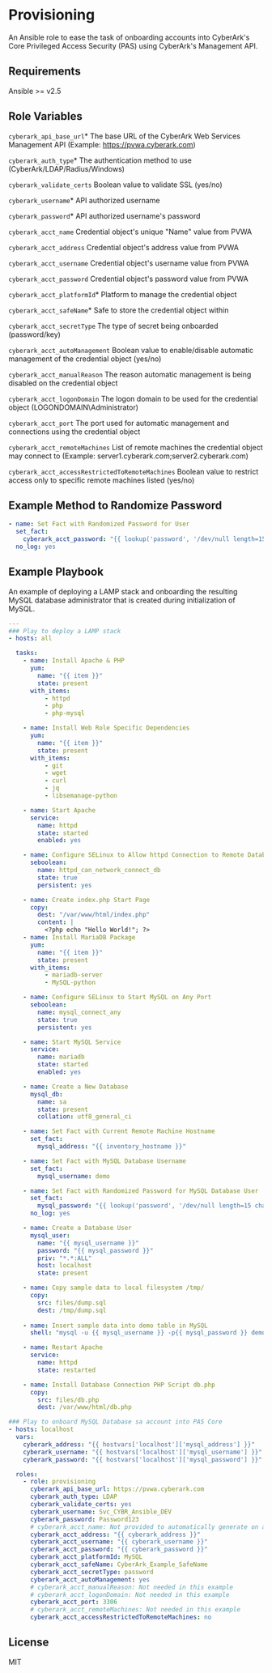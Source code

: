 # Provisioning

An Ansible role to ease the task of onboarding accounts into CyberArk's Core Privileged Access Security (PAS) using CyberArk's Management API.

## Requirements

Ansible >= v2.5

## Role Variables

`cyberark_api_base_url`* The base URL of the CyberArk Web Services Management API (Example: https://pvwa.cyberark.com)

`cyberark_auth_type`* The authentication method to use (CyberArk/LDAP/Radius/Windows)

`cyberark_validate_certs` Boolean value to validate SSL (yes/no)

`cyberark_username`* API authorized username

`cyberark_password`* API authorized username's password

`cyberark_acct_name` Credential object's unique "Name" value from PVWA

`cyberark_acct_address` Credential object's address value from PVWA

`cyberark_acct_username` Credential object's username value from PVWA

`cyberark_acct_password` Credential object's password value from PVWA

`cyberark_acct_platformId`* Platform to manage the credential object

`cyberark_acct_safeName`* Safe to store the credential object within

`cyberark_acct_secretType` The type of secret being onboarded (password/key)

`cyberark_acct_autoManagement` Boolean value to enable/disable automatic management of the credential object (yes/no)

`cyberark_acct_manualReason` The reason automatic management is being disabled on the credential object

`cyberark_acct_logonDomain` The logon domain to be used for the credential object (LOGONDOMAIN\Administrator)

`cyberark_acct_port` The port used for automatic management and connections using the credential object

`cyberark_acct_remoteMachines` List of remote machines the credential object may connect to (Example: server1.cyberark.com;server2.cyberark.com)

`cyberark_acct_accessRestrictedToRemoteMachines` Boolean value to restrict access only to specific remote machines listed (yes/no)


## Example Method to Randomize Password

```yaml
- name: Set Fact with Randomized Password for User
  set_fact:
    cyberark_acct_password: "{{ lookup('password', '/dev/null length=15 chars=ascii_letters') }}"
  no_log: yes
```

## Example Playbook

An example of deploying a LAMP stack and onboarding the resulting MySQL database administrator that is created during initialization of MySQL.

```yaml
---
### Play to deploy a LAMP stack
- hosts: all

  tasks:
    - name: Install Apache & PHP
      yum:
        name: "{{ item }}"
        state: present
      with_items:
          - httpd
          - php
          - php-mysql

    - name: Install Web Role Specific Dependencies
      yum:
        name: "{{ item }}"
        state: present
      with_items:
          - git
          - wget
          - curl
          - jq
          - libsemanage-python

    - name: Start Apache
      service:
        name: httpd
        state: started
        enabled: yes

    - name: Configure SELinux to Allow httpd Connection to Remote Database
      seboolean:
        name: httpd_can_network_connect_db
        state: true
        persistent: yes

    - name: Create index.php Start Page
      copy:
        dest: "/var/www/html/index.php"
        content: |
          <?php echo "Hello World!"; ?>
    - name: Install MariaDB Package
      yum:
        name: "{{ item }}"
        state: present
      with_items:
          - mariadb-server
          - MySQL-python

    - name: Configure SELinux to Start MySQL on Any Port 
      seboolean:
        name: mysql_connect_any
        state: true
        persistent: yes

    - name: Start MySQL Service
      service:
        name: mariadb
        state: started
        enabled: yes

    - name: Create a New Database
      mysql_db:
        name: sa
        state: present
        collation: utf8_general_ci

    - name: Set Fact with Current Remote Machine Hostname
      set_fact:
        mysql_address: "{{ inventory_hostname }}"

    - name: Set Fact with MySQL Database Username
      set_fact:
        mysql_username: demo

    - name: Set Fact with Randomized Password for MySQL Database User
      set_fact:
        mysql_password: "{{ lookup('password', '/dev/null length=15 chars=ascii_letters') }}"
      no_log: yes

    - name: Create a Database User
      mysql_user:
        name: "{{ mysql_username }}"
        password: "{{ mysql_password }}"
        priv: "*.*:ALL"
        host: localhost
        state: present

    - name: Copy sample data to local filesystem /tmp/
      copy:
        src: files/dump.sql
        dest: /tmp/dump.sql
    
    - name: Insert sample data into demo table in MySQL
      shell: "mysql -u {{ mysql_username }} -p{{ mysql_password }} demo < /tmp/dump.sql"

    - name: Restart Apache 
      service:
        name: httpd
        state: restarted

    - name: Install Database Connection PHP Script db.php
      copy:
        src: files/db.php
        dest: /var/www/html/db.php

### Play to onboard MySQL Database sa account into PAS Core
- hosts: localhost
  vars:
    cyberark_address: "{{ hostvars['localhost']['mysql_address'] }}"
    cyberark_username: "{{ hostvars['localhost']['mysql_username'] }}"
    cyberark_password: "{{ hostvars['localhost']['mysql_password'] }}"

  roles:
    - role: provisioning
      cyberark_api_base_url: https://pvwa.cyberark.com
      cyberark_auth_type: LDAP
      cyberark_validate_certs: yes
      cyberark_username: Svc_CYBR_Ansible_DEV
      cyberark_password: Password123
      # cyberark_acct_name: Not provided to automatically generate on add
      cyberark_acct_address: "{{ cyberark_address }}"
      cyberark_acct_username: "{{ cyberark_username }}"
      cyberark_acct_password: "{{ cyberark_password }}"
      cyberark_acct_platformId: MySQL
      cyberark_acct_safeName: CyberArk_Example_SafeName
      cyberark_acct_secretType: password
      cyberark_acct_autoManagement: yes
      # cyberark_acct_manualReason: Not needed in this example
      # cyberark_acct_logonDomain: Not needed in this example
      cyberark_acct_port: 3306
      # cyberark_acct_remoteMachines: Not needed in this example
      cyberark_acct_accessRestrictedToRemoteMachines: no
```

## License

MIT
